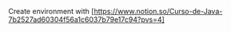Create environment with [https://www.notion.so/Curso-de-Java-7b2527ad60304f56a1c6037b79e17c94?pvs=4]